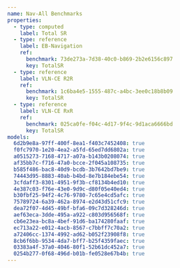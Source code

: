 ```yaml
---
name: Nav-All Benchmarks
properties:
  - type: computed
    label: Total SR
  - type: reference
    label: EB-Navigation
    ref:
      benchmark: 73de273a-7d38-40c0-b869-2b2e6156c897
      key: TotalSR
  - type: reference
    label: VLN-CE R2R
    ref:
      benchmark: 1c6ba4e5-1555-487c-a4bc-3ee0c18b8b09
      key: TotalSR
  - type: reference
    label: VLN-CE RxR
    ref:
      benchmark: 025ca0fe-f04c-4d17-9f4c-9d1aca6666bd
      key: TotalSR
models:
  6d2b9e8a-97ff-400f-8ea1-f403c7452408: true
  f0fc7970-1e20-4ea2-a5fd-65ed7dd6802a: true
  a0515273-7168-4717-a07a-b143b0208074: true
  af35bb7c-f716-47a0-bcce-2f045a108735: true
  b585f486-bac8-40d9-bcdb-3b7642bd7be9: true
  74443d95-8883-40ab-b4bd-8e7b184ebe54: true
  3cfdaff3-8301-4951-9f3b-cf8134b4ed10: true
  4e387c03-f76e-43e0-9d9c-d80f05e40ed4: true
  b30fbf25-94f2-4c76-9780-7c65e4cd5afc: true
  75789724-6a39-462a-8974-e2d43d51cfc9: true
  dea72f07-4d45-49bf-bfa6-09c7d328246d: true
  aef63eca-3dde-495a-a922-c803d956568f: true
  cb6e23ea-bc8a-4bef-91d6-ba174280faaf: true
  ec713a22-e012-4acb-8567-c7bbff7c70a2: true
  a72406cc-1374-4992-ad62-b052f23908f8: true
  8cb6f6bb-9534-4da7-bff7-b25f4359faec: true
  03383a4f-37a0-4046-80f1-52b61dc452a7: true
  0254b277-0f68-496d-b01b-fe0528e67b4b: true
---
```

